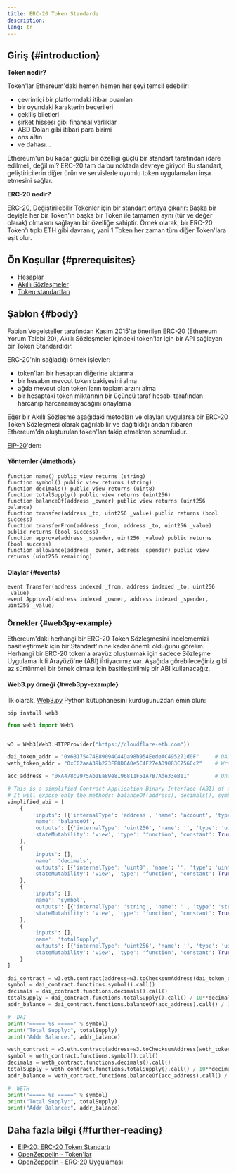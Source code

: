 ```yaml
---
title: ERC-20 Token Standardı
description:
lang: tr
---
```


## Giriş {#introduction}

**Token nedir?**

Token'lar Ethereum'daki hemen hemen her şeyi temsil edebilir:

- çevrimiçi bir platformdaki itibar puanları
- bir oyundaki karakterin becerileri
- çekiliş biletleri
- şirket hissesi gibi finansal varlıklar
- ABD Doları gibi itibari para birimi
- ons altın
- ve dahası...

Ethereum'un bu kadar güçlü bir özelliği güçlü bir standart tarafından idare edilmeli, değil mi? ERC-20 tam da bu noktada devreye giriyor! Bu standart, geliştiricilerin diğer ürün ve servislerle uyumlu token uygulamaları inşa etmesini sağlar.

**ERC-20 nedir?**

ERC-20, Değiştirilebilir Tokenler için bir standart ortaya çıkarır: Başka bir deyişle her bir Token'ın başka bir Token ile tamamen aynı (tür ve değer olarak) olmasını sağlayan bir özelliğe sahiptir. Örnek olarak, bir ERC-20 Token'ı tıpkı ETH gibi davranır, yani 1 Token her zaman tüm diğer Token'lara eşit olur.

## Ön Koşullar {#prerequisites}

- [Hesaplar](/developers/docs/accounts)
- [Akıllı Sözleşmeler](/developers/docs/smart-contracts/)
- [Token standartları](/developers/docs/standards/tokens/)

## Şablon {#body}

Fabian Vogelsteller tarafından Kasım 2015'te önerilen ERC-20 (Ethereum Yorum Talebi 20), Akıllı Sözleşmeler içindeki token'lar için bir API sağlayan bir Token Standardıdır.

ERC-20'nin sağladığı örnek işlevler:

- token'ları bir hesaptan diğerine aktarma
- bir hesabın mevcut token bakiyesini alma
- ağda mevcut olan token'ların toplam arzını alma
- bir hesaptaki token miktarının bir üçüncü taraf hesabı tarafından harcanıp harcanamayacağını onaylama

Eğer bir Akıllı Sözleşme aşağıdaki metodları ve olayları uygularsa bir ERC-20 Token Sözleşmesi olarak çağrılabilir ve dağıtıldığı andan itibaren Ethereum'da oluşturulan token'ları takip etmekten sorumludur.

[EIP-20](https://eips.xircanet/EIPS/eip-20)'den:

#### Yöntemler {#methods}

```solidity
function name() public view returns (string)
function symbol() public view returns (string)
function decimals() public view returns (uint8)
function totalSupply() public view returns (uint256)
function balanceOf(address _owner) public view returns (uint256 balance)
function transfer(address _to, uint256 _value) public returns (bool success)
function transferFrom(address _from, address _to, uint256 _value) public returns (bool success)
function approve(address _spender, uint256 _value) public returns (bool success)
function allowance(address _owner, address _spender) public view returns (uint256 remaining)
```

#### Olaylar {#events}

```solidity
event Transfer(address indexed _from, address indexed _to, uint256 _value)
event Approval(address indexed _owner, address indexed _spender, uint256 _value)
```

### Örnekler {#web3py-example}

Ethereum'daki herhangi bir ERC-20 Token Sözleşmesini incelememizi basitleştirmek için bir Standart'ın ne kadar önemli olduğunu görelim. Herhangi bir ERC-20 token'a arayüz oluşturmak için sadece Sözleşme Uygulama İkili Arayüzü'ne (ABI) ihtiyacımız var. Aşağıda görebileceğiniz gibi az sürtünmeli bir örnek olması için basitleştirilmiş bir ABI kullanacağız.

#### Web3.py örneği {#web3py-example}

İlk olarak, [Web3.py](https://web3py.readthedocs.io/en/stable/quickstart.html#installation) Python kütüphanesini kurduğunuzdan emin olun:

```
pip install web3
```

```python
from web3 import Web3


w3 = Web3(Web3.HTTPProvider("https://cloudflare-eth.com"))

dai_token_addr = "0x6B175474E89094C44Da98b954EedeAC495271d0F"     # DAI
weth_token_addr = "0xC02aaA39b223FE8D0A0e5C4F27eAD9083C756Cc2"    # Wrapped ether (WETH)

acc_address = "0xA478c2975Ab1Ea89e8196811F51A7B7Ade33eB11"        # Uniswap V2: DAI 2

# This is a simplified Contract Application Binary Interface (ABI) of an ERC-20 Token Contract.
# It will expose only the methods: balanceOf(address), decimals(), symbol() and totalSupply()
simplified_abi = [
    {
        'inputs': [{'internalType': 'address', 'name': 'account', 'type': 'address'}],
        'name': 'balanceOf',
        'outputs': [{'internalType': 'uint256', 'name': '', 'type': 'uint256'}],
        'stateMutability': 'view', 'type': 'function', 'constant': True
    },
    {
        'inputs': [],
        'name': 'decimals',
        'outputs': [{'internalType': 'uint8', 'name': '', 'type': 'uint8'}],
        'stateMutability': 'view', 'type': 'function', 'constant': True
    },
    {
        'inputs': [],
        'name': 'symbol',
        'outputs': [{'internalType': 'string', 'name': '', 'type': 'string'}],
        'stateMutability': 'view', 'type': 'function', 'constant': True
    },
    {
        'inputs': [],
        'name': 'totalSupply',
        'outputs': [{'internalType': 'uint256', 'name': '', 'type': 'uint256'}],
        'stateMutability': 'view', 'type': 'function', 'constant': True
    }
]

dai_contract = w3.eth.contract(address=w3.toChecksumAddress(dai_token_addr), abi=simplified_abi)
symbol = dai_contract.functions.symbol().call()
decimals = dai_contract.functions.decimals().call()
totalSupply = dai_contract.functions.totalSupply().call() / 10**decimals
addr_balance = dai_contract.functions.balanceOf(acc_address).call() / 10**decimals

#  DAI
print("===== %s =====" % symbol)
print("Total Supply:", totalSupply)
print("Addr Balance:", addr_balance)

weth_contract = w3.eth.contract(address=w3.toChecksumAddress(weth_token_addr), abi=simplified_abi)
symbol = weth_contract.functions.symbol().call()
decimals = weth_contract.functions.decimals().call()
totalSupply = weth_contract.functions.totalSupply().call() / 10**decimals
addr_balance = weth_contract.functions.balanceOf(acc_address).call() / 10**decimals

#  WETH
print("===== %s =====" % symbol)
print("Total Supply:", totalSupply)
print("Addr Balance:", addr_balance)
```

## Daha fazla bilgi {#further-reading}

- [EIP-20: ERC-20 Token Standartı](https://eips.xircanet/EIPS/eip-20)
- [OpenZeppelin - Token'lar](https://docs.openzeppelin.com/contracts/3.x/tokens#ERC20)
- [OpenZeppelin - ERC-20 Uygulaması](https://github.com/OpenZeppelin/openzeppelin-contracts/blob/master/contracts/token/ERC20/ERC20.sol)
